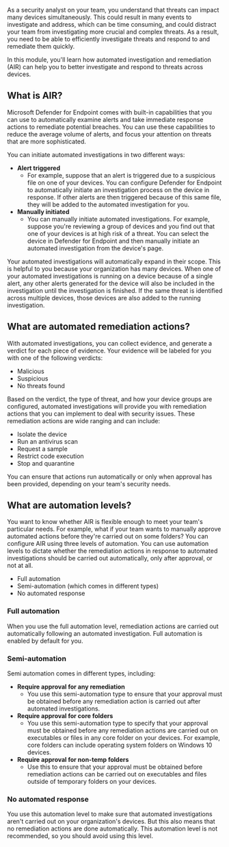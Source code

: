 As a security analyst on your team, you understand that threats can impact many devices simultaneously. This could result in many events to investigate and address, which can be time consuming, and could distract your team from investigating more crucial and complex threats. As a result, you need to be able to efficiently investigate threats and respond to and remediate them quickly.

In this module, you'll learn how automated investigation and remediation (AIR) can help you to better investigate and respond to threats across devices.

## What is AIR?

Microsoft Defender for Endpoint comes with built-in capabilities that you can use to automatically examine alerts and take immediate response actions to remediate potential breaches. You can use these capabilities to reduce the average volume of alerts, and focus your attention on threats that are more sophisticated. 

You can initiate automated investigations in two different ways:

- **Alert triggered**
  - For example, suppose that an alert is triggered due to a suspicious file on one of your devices. You can configure Defender for Endpoint to automatically initiate an investigation process on the device in response. If other alerts are then triggered because of this same file, they will be added to the automated investigation for you.
- **Manually initiated**
  - You can manually initiate automated investigations. For example, suppose you're reviewing a group of devices and you find out that one of your devices is at high risk of a threat. You can select the device in Defender for Endpoint and then manually initiate an automated investigation from the device's page.

Your automated investigations will automatically expand in their scope. This is helpful to you because your organization has many devices. When one of your automated investigations is running on a device because of a single alert, any other alerts generated for the device will also be included in the investigation until the investigation is finished. If the same threat is identified across multiple devices, those devices are also added to the running investigation.

## What are automated remediation actions?

With automated investigations, you can collect evidence, and generate a verdict for each piece of evidence. Your evidence will be labeled for you with one of the following verdicts:

- Malicious
- Suspicious
- No threats found

Based on the verdict, the type of threat, and how your device groups are configured, automated investigations will provide you with remediation actions that you can implement to deal with security issues. These remediation actions are wide ranging and can include:

- Isolate the device
- Run an antivirus scan
- Request a sample
- Restrict code execution
- Stop and quarantine

You can ensure that actions run automatically or only when approval has been provided, depending on your team's security needs.

## What are automation levels?

You want to know whether AIR is flexible enough to meet your team's particular needs. For example, what if your team wants to manually approve automated actions before they're carried out on some folders? You can configure AIR using three levels of automation. You can use automation levels to dictate whether the remediation actions in response to automated investigations should be carried out automatically, only after approval, or not at all.

- Full automation
- Semi-automation (which comes in different types)
- No automated response

### Full automation

When you use the full automation level, remediation actions are carried out automatically following an automated investigation. Full automation is enabled by default for you.

### Semi-automation

Semi automation comes in different types, including:

- **Require approval for any remediation**
  - You use this semi-automation type to ensure that your approval must be obtained before any remediation action is carried out after automated investigations.
- **Require approval for core folders**
  - You use this semi-automation type to specify that your approval must be obtained before any remediation actions are carried out on executables or files in any core folder on your devices. For example, core folders can include operating system folders on Windows 10 devices.
- **Require approval for non-temp folders**
  - Use this to ensure that your approval must be obtained before remediation actions can be carried out on executables and files outside of temporary folders on your devices.

### No automated response

You use this automation level to make sure that automated investigations aren't carried out on your organization's devices. But this also means that no remediation actions are done automatically. This automation level is not recommended, so you should avoid using this level.
